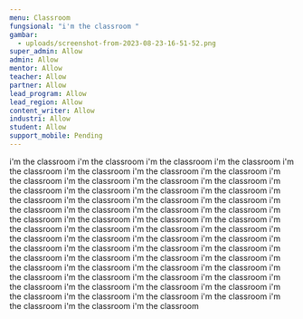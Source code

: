 ```yaml
---
menu: Classroom
fungsional: "i'm the classroom "
gambar:
  - uploads/screenshot-from-2023-08-23-16-51-52.png
super_admin: Allow
admin: Allow
mentor: Allow
teacher: Allow
partner: Allow
lead_program: Allow
lead_region: Allow
content_writer: Allow
industri: Allow
student: Allow
support_mobile: Pending
---
```

i'm the classroom i'm the classroom i'm the classroom i'm the classroom i'm the classroom i'm the classroom i'm the classroom i'm the classroom i'm the classroom i'm the classroom i'm the classroom i'm the classroom i'm the classroom i'm the classroom i'm the classroom i'm the classroom i'm the classroom i'm the classroom i'm the classroom i'm the classroom i'm the classroom i'm the classroom i'm the classroom i'm the classroom i'm the classroom i'm the classroom i'm the classroom i'm the classroom i'm the classroom i'm the classroom i'm the classroom i'm the classroom i'm the classroom i'm the classroom i'm the classroom i'm the classroom i'm the classroom i'm the classroom i'm the classroom i'm the classroom i'm the classroom i'm the classroom i'm the classroom i'm the classroom i'm the classroom i'm the classroom i'm the classroom i'm the classroom i'm the classroom i'm the classroom i'm the classroom i'm the classroom i'm the classroom i'm the classroom i'm the classroom i'm the classroom i'm the classroom i'm the classroom i'm the classroom i'm the classroom i'm the classroom i'm the classroom i'm the classroom